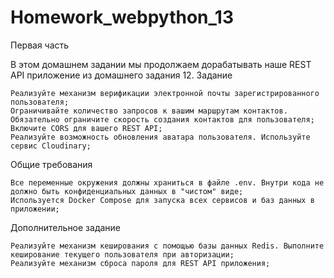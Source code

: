 # Homework_webpython_13 

Первая часть

В этом домашнем задании мы продолжаем дорабатывать наше REST API приложение из домашнего задания 12.
Задание

    Реализуйте механизм верификации электронной почты зарегистрированного пользователя;
    Ограничивайте количество запросов к вашим маршрутам контактов. Обязательно ограничите скорость создания контактов для пользователя;
    Включите CORS для вашего REST API;
    Реализуйте возможность обновления аватара пользователя. Используйте сервис Cloudinary;

Общие требования

    Все переменные окружения должны храниться в файле .env. Внутри кода не должно быть конфиденциальных данных в "чистом" виде;
    Используется Docker Compose для запуска всех сервисов и баз данных в приложении;

Дополнительное задание

    Реализуйте механизм кеширования с помощью базы данных Redis. Выполните кеширование текущего пользователя при авторизации;
    Реализуйте механизм сброса пароля для REST API приложения;
